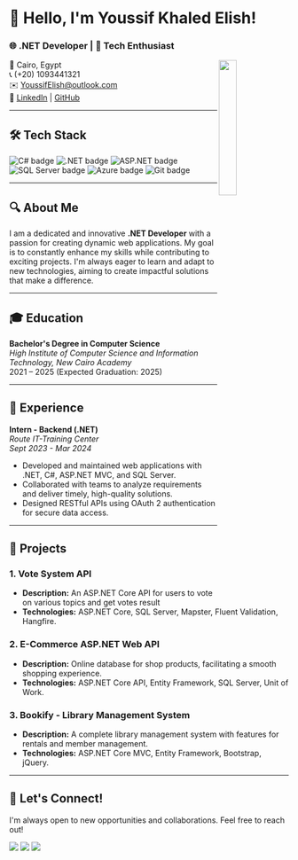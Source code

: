 # 👋 Hello, I'm Youssif Khaled Elish!

### 🌐 .NET Developer | 🚀 Tech Enthusiast
<img src="https://avatars.githubusercontent.com/u/583231?v=4" align="right" width="25%"/>

📍 Cairo, Egypt  
📞 (+20) 1093441321  
✉️ [YoussifElish@outlook.com](mailto:YoussifElish@outlook.com)  
🔗 [LinkedIn](https://www.linkedin.com/in/youssif-elish/) | [GitHub](https://github.com/YoussifElish)

---

## 🛠️ Tech Stack

<div>
    <img src="https://img.shields.io/badge/C%23-239120?style=flat&logo=csharp&logoColor=white" alt="C# badge"/>
    <img src="https://img.shields.io/badge/.NET-512BD4?style=flat&logo=.net&logoColor=white" alt=".NET badge"/>
    <img src="https://img.shields.io/badge/ASP.NET%20MVC-5C2D8D?style=flat&logo=aspdotnet&logoColor=white" alt="ASP.NET badge"/>
    <img src="https://img.shields.io/badge/SQL%20Server-CC2927?style=flat&logo=microsoftsqlserver&logoColor=white" alt="SQL Server badge"/>
    <img src="https://img.shields.io/badge/Azure-0078D4?style=flat&logo=microsoftazure&logoColor=white" alt="Azure badge"/>
    <img src="https://img.shields.io/badge/Git-F05032?style=flat&logo=git&logoColor=white" alt="Git badge"/>
</div>

---

## 🔍 About Me

I am a dedicated and innovative **.NET Developer** with a passion for creating dynamic web applications. My goal is to constantly enhance my skills while contributing to exciting projects. I'm always eager to learn and adapt to new technologies, aiming to create impactful solutions that make a difference.

---

## 🎓 Education

**Bachelor's Degree in Computer Science**  
*High Institute of Computer Science and Information Technology, New Cairo Academy*  
2021 – 2025 (Expected Graduation: 2025)

---

## 💼 Experience

**Intern - Backend (.NET)**  
*Route IT-Training Center*  
*Sept 2023 - Mar 2024*  
- Developed and maintained web applications with .NET, C#, ASP.NET MVC, and SQL Server.
- Collaborated with teams to analyze requirements and deliver timely, high-quality solutions.
- Designed RESTful APIs using OAuth 2 authentication for secure data access.

---

## 🌟 Projects

### 1. Vote System API
- **Description:** An ASP.NET Core API for users to vote on various topics and get votes result
- **Technologies:** ASP.NET Core, SQL Server, Mapster, Fluent Validation, Hangfire.

### 2. E-Commerce ASP.NET Web API
- **Description:** Online database for shop products, facilitating a smooth shopping experience.
- **Technologies:** ASP.NET Core API, Entity Framework, SQL Server, Unit of Work.

### 3. Bookify - Library Management System
- **Description:** A complete library management system with features for rentals and member management.
- **Technologies:** ASP.NET Core MVC, Entity Framework, Bootstrap, jQuery.

---

## 🤝 Let's Connect!

I'm always open to new opportunities and collaborations. Feel free to reach out!

<p>
    <a href="https://www.linkedin.com/in/youssif-elish"><img src="https://img.shields.io/badge/linkedin-%230177B5?style=flat&logo=linkedin&logoColor=white"/></a>
    <a href="https://www.instagram.com/youssif._elish"><img src="https://img.shields.io/badge/instagram-%23E4415F?style=flat&logo=instagram&logoColor=white"/></a>
    <a href="https://www.facebook.com/youssef.elish/"><img src="https://img.shields.io/badge/facebook-%234B8B3B?style=flat&logo=facebook&logoColor=white"/></a>
</p>
